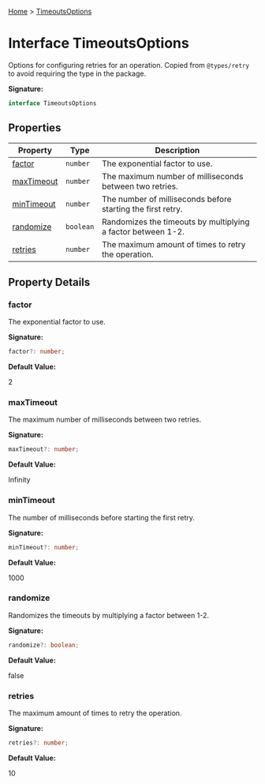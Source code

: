 [Home](../index.md) &gt; [TimeoutsOptions](./timeoutsoptions.md)

# Interface TimeoutsOptions

Options for configuring retries for an operation. Copied from `@types/retry` to avoid requiring the type in the package.

<b>Signature:</b>

```typescript
interface TimeoutsOptions 
```

## Properties

|  Property | Type | Description |
|  --- | --- | --- |
|  [factor](./timeoutsoptions.md#factor-property) | `number` | The exponential factor to use. |
|  [maxTimeout](./timeoutsoptions.md#maxTimeout-property) | `number` | The maximum number of milliseconds between two retries. |
|  [minTimeout](./timeoutsoptions.md#minTimeout-property) | `number` | The number of milliseconds before starting the first retry. |
|  [randomize](./timeoutsoptions.md#randomize-property) | `boolean` | Randomizes the timeouts by multiplying a factor between 1-2. |
|  [retries](./timeoutsoptions.md#retries-property) | `number` | The maximum amount of times to retry the operation. |

## Property Details

<a id="factor-property"></a>

### factor

The exponential factor to use.

<b>Signature:</b>

```typescript
factor?: number;
```
<b>Default Value:</b>

2

<a id="maxTimeout-property"></a>

### maxTimeout

The maximum number of milliseconds between two retries.

<b>Signature:</b>

```typescript
maxTimeout?: number;
```
<b>Default Value:</b>

Infinity

<a id="minTimeout-property"></a>

### minTimeout

The number of milliseconds before starting the first retry.

<b>Signature:</b>

```typescript
minTimeout?: number;
```
<b>Default Value:</b>

1000

<a id="randomize-property"></a>

### randomize

Randomizes the timeouts by multiplying a factor between 1-2.

<b>Signature:</b>

```typescript
randomize?: boolean;
```
<b>Default Value:</b>

false

<a id="retries-property"></a>

### retries

The maximum amount of times to retry the operation.

<b>Signature:</b>

```typescript
retries?: number;
```
<b>Default Value:</b>

10

